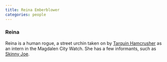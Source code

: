 ```yaml
---
title: Reina Emberblower
categories: people
---
```


### Reina

Reina is a human rogue, a street urchin taken on by [Tarquin Hamcrusher](TarquinHamcrusher) as an intern in the Magdalen City Watch. She has a few informants, such as [Skinny Joe](FloatingMarkets#Skinny-Joe).
